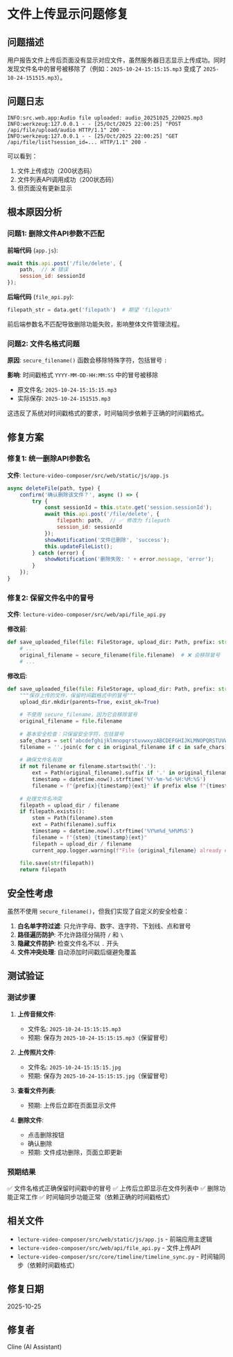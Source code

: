 # 文件上传显示问题修复

## 问题描述

用户报告文件上传后页面没有显示对应文件，虽然服务器日志显示上传成功。同时发现文件名中的冒号被移除了（例如：`2025-10-24-15:15:15.mp3` 变成了 `2025-10-24-151515.mp3`）。

## 问题日志

```
INFO:src.web.app:Audio file uploaded: audio_20251025_220025.mp3
INFO:werkzeug:127.0.0.1 - - [25/Oct/2025 22:00:25] "POST /api/file/upload/audio HTTP/1.1" 200 -
INFO:werkzeug:127.0.0.1 - - [25/Oct/2025 22:00:25] "GET /api/file/list?session_id=... HTTP/1.1" 200 -
```

可以看到：
1. 文件上传成功（200状态码）
2. 文件列表API调用成功（200状态码）
3. 但页面没有更新显示

## 根本原因分析

### 问题1: 删除文件API参数不匹配

**前端代码** (`app.js`):
```javascript
await this.api.post('/file/delete', { 
    path,  // ❌ 错误
    session_id: sessionId
});
```

**后端代码** (`file_api.py`):
```python
filepath_str = data.get('filepath')  # 期望 'filepath'
```

前后端参数名不匹配导致删除功能失败，影响整体文件管理流程。

### 问题2: 文件名格式问题

**原因**: `secure_filename()` 函数会移除特殊字符，包括冒号 `:`

**影响**: 时间戳格式 `YYYY-MM-DD-HH:MM:SS` 中的冒号被移除
- 原文件名: `2025-10-24-15:15:15.mp3`
- 实际保存: `2025-10-24-151515.mp3`

这违反了系统对时间戳格式的要求，时间轴同步依赖于正确的时间戳格式。

## 修复方案

### 修复1: 统一删除API参数名

**文件**: `lecture-video-composer/src/web/static/js/app.js`

```javascript
async deleteFile(path, type) {
    confirm('确认删除该文件？', async () => {
        try {
            const sessionId = this.state.get('session.sessionId');
            await this.api.post('/file/delete', { 
                filepath: path,  // ✅ 修改为 filepath
                session_id: sessionId
            });
            showNotification('文件已删除', 'success');
            this.updateFileList();
        } catch (error) {
            showNotification('删除失败: ' + error.message, 'error');
        }
    });
}
```

### 修复2: 保留文件名中的冒号

**文件**: `lecture-video-composer/src/web/api/file_api.py`

**修改前**:
```python
def save_uploaded_file(file: FileStorage, upload_dir: Path, prefix: str = '') -> Path:
    # ...
    original_filename = secure_filename(file.filename)  # ❌ 会移除冒号
    # ...
```

**修改后**:
```python
def save_uploaded_file(file: FileStorage, upload_dir: Path, prefix: str = '') -> Path:
    """保存上传的文件，保留时间戳格式中的冒号"""
    upload_dir.mkdir(parents=True, exist_ok=True)
    
    # 不使用 secure_filename，因为它会移除冒号
    original_filename = file.filename
    
    # 基本安全检查：只保留安全字符，包括冒号
    safe_chars = set('abcdefghijklmnopqrstuvwxyzABCDEFGHIJKLMNOPQRSTUVWXYZ0123456789-_.:')
    filename = ''.join(c for c in original_filename if c in safe_chars)
    
    # 确保文件名有效
    if not filename or filename.startswith('.'):
        ext = Path(original_filename).suffix if '.' in original_filename else ''
        timestamp = datetime.now().strftime('%Y-%m-%d-%H:%M:%S')
        filename = f"{prefix}{timestamp}{ext}" if prefix else f"{timestamp}{ext}"
    
    # 处理文件名冲突
    filepath = upload_dir / filename
    if filepath.exists():
        stem = Path(filename).stem
        ext = Path(filename).suffix
        timestamp = datetime.now().strftime('%Y%m%d_%H%M%S')
        filename = f"{stem}_{timestamp}{ext}"
        filepath = upload_dir / filename
        current_app.logger.warning(f"File {original_filename} already exists, renamed to {filename}")
    
    file.save(str(filepath))
    return filepath
```

## 安全性考虑

虽然不使用 `secure_filename()`，但我们实现了自定义的安全检查：

1. **白名单字符过滤**: 只允许字母、数字、连字符、下划线、点和冒号
2. **路径遍历防护**: 不允许路径分隔符 `/` 和 `\`
3. **隐藏文件防护**: 检查文件名不以 `.` 开头
4. **文件冲突处理**: 自动添加时间戳后缀避免覆盖

## 测试验证

### 测试步骤

1. **上传音频文件**:
   - 文件名: `2025-10-24-15:15:15.mp3`
   - 预期: 保存为 `2025-10-24-15:15:15.mp3`（保留冒号）

2. **上传照片文件**:
   - 文件名: `2025-10-24-15:15:15.jpg`
   - 预期: 保存为 `2025-10-24-15:15:15.jpg`（保留冒号）

3. **查看文件列表**:
   - 预期: 上传后立即在页面显示文件

4. **删除文件**:
   - 点击删除按钮
   - 确认删除
   - 预期: 文件成功删除，页面立即更新

### 预期结果

✅ 文件名格式正确保留时间戳中的冒号
✅ 上传后立即显示在文件列表中
✅ 删除功能正常工作
✅ 时间轴同步功能正常（依赖正确的时间戳格式）

## 相关文件

- `lecture-video-composer/src/web/static/js/app.js` - 前端应用主逻辑
- `lecture-video-composer/src/web/api/file_api.py` - 文件上传API
- `lecture-video-composer/src/core/timeline/timeline_sync.py` - 时间轴同步（依赖时间戳格式）

## 修复日期

2025-10-25

## 修复者

Cline (AI Assistant)
